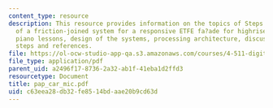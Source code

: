 ```yaml
---
content_type: resource
description: This resource provides information on the topics of Steps into the definition
  of a friction-joined system for a responsive ETFE fa?ade for highrise buildings,
  piano lessons, design of the systems, processing architecture, discussion, next
  steps and references.
file: https://ol-ocw-studio-app-qa.s3.amazonaws.com/courses/4-511-digital-mock-up-workshop-spring-2006/c63eea28db32fe8514bdaae20b9cd63d_pap_car_mic.pdf
file_type: application/pdf
parent_uid: a2496f17-8736-2a32-ab1f-41eba1d2ffd3
resourcetype: Document
title: pap_car_mic.pdf
uid: c63eea28-db32-fe85-14bd-aae20b9cd63d
---
```

